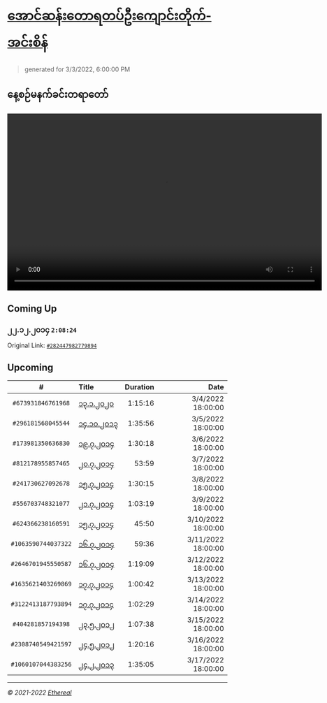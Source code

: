 # [အောင်ဆန်းတောရတပ်ဦးကျောင်းတိုက်-အင်းစိန်](https://www.facebook.com/655653464834259)

> generated for 3/3/2022, 6:00:00 PM

## နေ့စဉ်မနက်ခင်းတရာတော်

<video type="video/mp4" src="https://storage.googleapis.com/mogok-aungsan.appspot.com/public/dhamma/videos/output.mp4" width="720" height="405" preload="auto" controls></video>

## Coming Up

### ၂၂.၁၂.၂၀၁၄ `2:08:24`

Original Link: [`#282447982779894`](https://www.facebook.com/655653464834259/videos/282447982779894)

## Upcoming

| # | Title | Duration | Date |
|:-----:|:------|---------:|-------------:|
| `#673931846761968` | [၁၃.၁.၂၀၂၀](https://www.facebook.com/655653464834259/videos/673931846761968) | 1:15:16 | 3/4/2022 18:00:00 |
| `#296181568045544` | [၁၄.၁၀.၂၀၁၃](https://www.facebook.com/655653464834259/videos/296181568045544) | 1:35:56 | 3/5/2022 18:00:00 |
| `#173981350636830` | [၁၉.၇.၂၀၁၄](https://www.facebook.com/655653464834259/videos/173981350636830) | 1:30:18 | 3/6/2022 18:00:00 |
| `#812178955857465` | [၂၀.၇.၂၀၁၄](https://www.facebook.com/655653464834259/videos/812178955857465) | 53:59 | 3/7/2022 18:00:00 |
| `#241730627092678` | [၁၅.၇.၂၀၁၄](https://www.facebook.com/655653464834259/videos/241730627092678) | 1:30:15 | 3/8/2022 18:00:00 |
| `#556703748321077` | [၂၁.၇.၂၀၁၄](https://www.facebook.com/655653464834259/videos/556703748321077) | 1:03:19 | 3/9/2022 18:00:00 |
| `#624366238160591` | [၁၅.၇.၂၀၁၄](https://www.facebook.com/655653464834259/videos/624366238160591) | 45:50 | 3/10/2022 18:00:00 |
| `#1063590744037322` | [၁၆.၇.၂၀၁၄](https://www.facebook.com/655653464834259/videos/1063590744037322) | 59:36 | 3/11/2022 18:00:00 |
| `#2646701945550587` | [၁၆.၇.၂၀၁၄](https://www.facebook.com/655653464834259/videos/2646701945550587) | 1:19:09 | 3/12/2022 18:00:00 |
| `#1635621403269869` | [၁၇.၇.၂၀၁၄](https://www.facebook.com/655653464834259/videos/1635621403269869) | 1:00:42 | 3/13/2022 18:00:00 |
| `#3122413187793894` | [၁၇.၇.၂၀၁၄](https://www.facebook.com/655653464834259/videos/3122413187793894) | 1:02:29 | 3/14/2022 18:00:00 |
| `#404281857194398` | [၂၃.၅.၂၀၁၂](https://www.facebook.com/655653464834259/videos/404281857194398) | 1:07:38 | 3/15/2022 18:00:00 |
| `#2308740549421597` | [၂၄.၅.၂၀၁၂](https://www.facebook.com/655653464834259/videos/2308740549421597) | 1:20:16 | 3/16/2022 18:00:00 |
| `#1060107044383256` | [၂၄.၂.၂၀၁၃](https://www.facebook.com/655653464834259/videos/1060107044383256) | 1:35:05 | 3/17/2022 18:00:00 |

---

_&copy; 2021-2022 [Ethereal](https://github.com/etherealtech)_